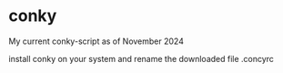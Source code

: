 # conky
My current conky-script as of November 2024


install conky on your system and rename the downloaded file .concyrc
